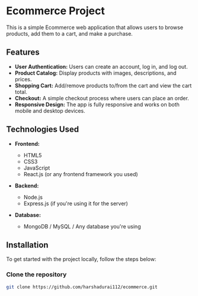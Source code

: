 # Ecommerce Project

This is a simple Ecommerce web application that allows users to browse products, add them to a cart, and make a purchase.

## Features

- **User Authentication:** Users can create an account, log in, and log out.
- **Product Catalog:** Display products with images, descriptions, and prices.
- **Shopping Cart:** Add/remove products to/from the cart and view the cart total.
- **Checkout:** A simple checkout process where users can place an order.
- **Responsive Design:** The app is fully responsive and works on both mobile and desktop devices.
  
## Technologies Used

- **Frontend:**
  - HTML5
  - CSS3
  - JavaScript
  - React.js (or any frontend framework you used)

- **Backend:**
  - Node.js
  - Express.js (if you're using it for the server)

- **Database:**
  - MongoDB / MySQL / Any database you're using

## Installation

To get started with the project locally, follow the steps below:

### Clone the repository

```bash
git clone https://github.com/harshadurai112/ecommerce.git

